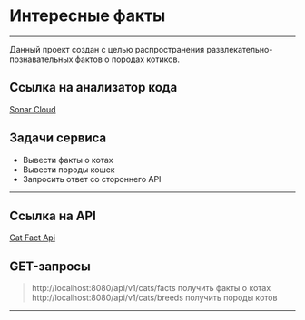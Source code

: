 # Интересные факты

____
Данный проект создан с целью распространения развлекательно-познавательных фактов о породах котиков.
## Ссылка на анализатор кода
[Sonar Cloud](https://sonarcloud.io/summary/new_code?id=egerin11_laba_Java)
## Задачи сервиса 
+ Вывести факты о котах
+ Вывести породы кошек
+ Запросить ответ со стороннего API
____
## Ссылка на API
[Cat Fact Api](https://catfact.ninja/)
## GET-запросы
> http://localhost:8080/api/v1/cats/facts получить факты о котах
> http://localhost:8080/api/v1/cats/breeds получить породы котов 
____